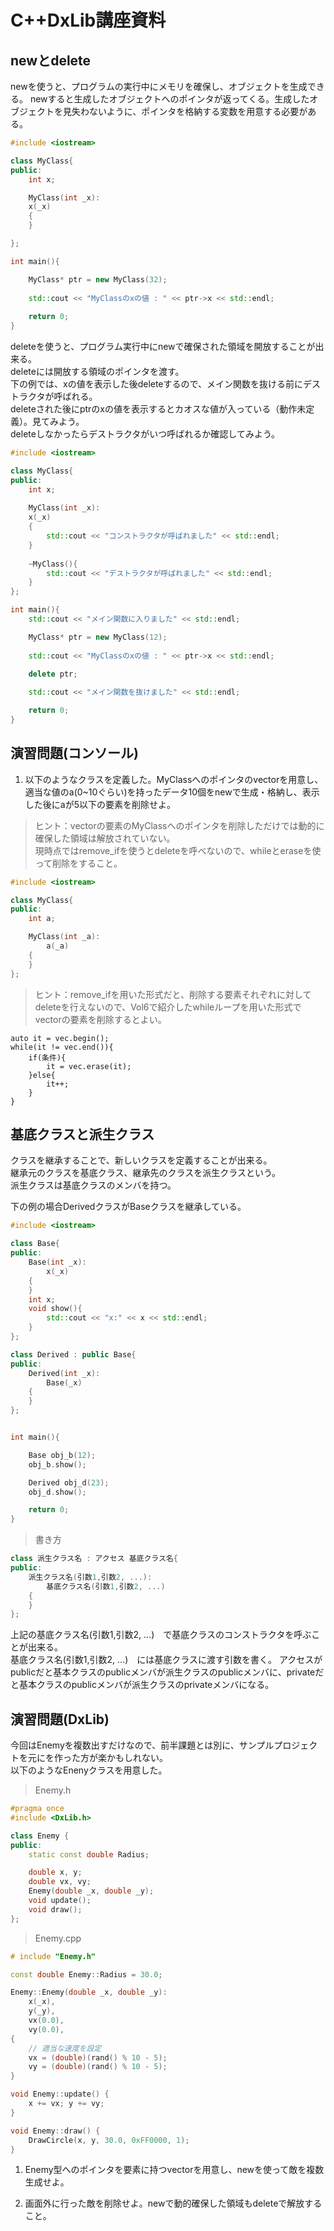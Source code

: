 # C++DxLib講座資料

## newとdelete

newを使うと、プログラムの実行中にメモリを確保し、オブジェクトを生成できる。
newすると生成したオブジェクトへのポインタが返ってくる。生成したオブジェクトを見失わないように、ポインタを格納する変数を用意する必要がある。

```cpp
#include <iostream>

class MyClass{
public:
	int x;

	MyClass(int _x):
	x(_x)
	{
	}

};

int main(){

	MyClass* ptr = new MyClass(32);
	
	std::cout << "MyClassのxの値 : " << ptr->x << std::endl;
	
	return 0;
}
```

deleteを使うと、プログラム実行中にnewで確保された領域を開放することが出来る。  
deleteには開放する領域のポインタを渡す。  
下の例では、xの値を表示した後deleteするので、メイン関数を抜ける前にデストラクタが呼ばれる。  
deleteされた後にptrのxの値を表示するとカオスな値が入っている（動作未定義）。見てみよう。  
deleteしなかったらデストラクタがいつ呼ばれるか確認してみよう。  

```cpp
#include <iostream>

class MyClass{
public:
	int x;
	
	MyClass(int _x):
	x(_x)
	{
		std::cout << "コンストラクタが呼ばれました" << std::endl;
	}
	
	~MyClass(){
		std::cout << "デストラクタが呼ばれました" << std::endl;
	}
};

int main(){
	std::cout << "メイン関数に入りました" << std::endl;

	MyClass* ptr = new MyClass(12);
	
	std::cout << "MyClassのxの値 : " << ptr->x << std::endl;
	
	delete ptr;

	std::cout << "メイン関数を抜けました" << std::endl;

	return 0;
}
```

## 演習問題(コンソール)

1. 以下のようなクラスを定義した。MyClassへのポインタのvectorを用意し、適当な値のa(0~10ぐらい)を持ったデータ10個をnewで生成・格納し、表示した後にaが5以下の要素を削除せよ。  
> ヒント：vectorの要素のMyClassへのポインタを削除しただけでは動的に確保した領域は解放されていない。  
> 現時点ではremove_ifを使うとdeleteを呼べないので、whileとeraseを使って削除をすること。  


```cpp
#include <iostream>

class MyClass{
public:
	int a;

	MyClass(int _a):
		a(_a)
	{
	}
};
```


> ヒント：remove_ifを用いた形式だと、削除する要素それぞれに対してdeleteを行えないので、Vol6で紹介したwhileループを用いた形式でvectorの要素を削除するとよい。

	auto it = vec.begin();
	while(it != vec.end()){
		if(条件){
			it = vec.erase(it);
		}else{
			it++;
		}
	}


## 基底クラスと派生クラス

クラスを継承することで、新しいクラスを定義することが出来る。  
継承元のクラスを基底クラス、継承先のクラスを派生クラスという。  
派生クラスは基底クラスのメンバを持つ。  

下の例の場合DerivedクラスがBaseクラスを継承している。

```cpp
#include <iostream>

class Base{
public:
	Base(int _x):
		x(_x)
	{
	}
	int x;
	void show(){
		std::cout << "x:" << x << std::endl;
	}
};

class Derived : public Base{
public:
	Derived(int _x):
		Base(_x)
	{
	}
};


int main(){

	Base obj_b(12);
	obj_b.show();

	Derived obj_d(23);
	obj_d.show();

	return 0;
}
```

> 書き方

```cpp
class 派生クラス名 : アクセス 基底クラス名{
public:
	派生クラス名(引数1,引数2, ...):
		基底クラス名(引数1,引数2, ...)
	{
	}
};
```

上記の基底クラス名(引数1,引数2, ...)　で基底クラスのコンストラクタを呼ぶことが出来る。  
基底クラス名(引数1,引数2, ...)　には基底クラスに渡す引数を書く。
アクセスがpublicだと基本クラスのpublicメンバが派生クラスのpublicメンバに、privateだと基本クラスのpublicメンバが派生クラスのprivateメンバになる。

## 演習問題(DxLib)
今回はEnemyを複数出すだけなので、前半課題とは別に、サンプルプロジェクトを元にを作った方が楽かもしれない。  
以下のようなEnenyクラスを用意した。


> Enemy.h

```cpp
#pragma once
#include <DxLib.h>

class Enemy {
public:
	static const double Radius;

	double x, y;
	double vx, vy;
	Enemy(double _x, double _y);
	void update();
	void draw();
};
```

> Enemy.cpp

```cpp
# include "Enemy.h"

const double Enemy::Radius = 30.0;

Enemy::Enemy(double _x, double _y):
	x(_x),
	y(_y),
	vx(0.0),
	vy(0.0),
{
	// 適当な速度を設定
	vx = (double)(rand() % 10 - 5);
	vy = (double)(rand() % 10 - 5);
}

void Enemy::update() {
	x += vx; y += vy;
}

void Enemy::draw() {
	DrawCircle(x, y, 30.0, 0xFF0000, 1);
}

```

1. Enemy型へのポインタを要素に持つvectorを用意し、newを使って敵を複数生成せよ。 

1. 画面外に行った敵を削除せよ。newで動的確保した領域もdeleteで解放すること。

